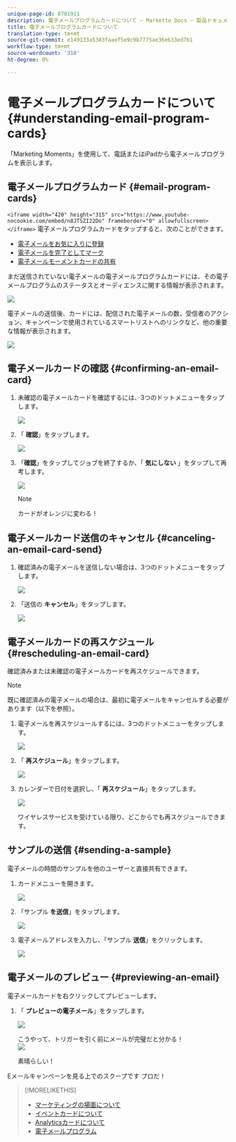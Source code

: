 ```yaml
---
unique-page-id: 8781911
description: 電子メールプログラムカードについて — Marketto Docs — 製品ドキュメント
title: 電子メールプログラムカードについて
translation-type: tm+mt
source-git-commit: e149133a5383faaef5e9c9b7775ae36e633ed7b1
workflow-type: tm+mt
source-wordcount: '318'
ht-degree: 0%

---
```



# 電子メールプログラムカードについて {#understanding-email-program-cards}

「Marketing Moments」を使用して、電話またはiPadから電子メールプログラムを表示します。

## 電子メールプログラムカード {#email-program-cards}

`<iframe width="420" height="315" src="https://www.youtube-nocookie.com/embed/n8JTSZI22Do" frameborder="0" allowfullscreen></iframe>` 電子メールプログラムカードをタップすると、次のことができます。

* [電子メールをお気に入りに登録](../../../../../product-docs/core-marketo-concepts/mobile-apps/marketo-moments/working-with-moments/creating-a-favorite.md)
* [電子メールを完了としてマーク](../../../../../product-docs/core-marketo-concepts/mobile-apps/marketo-moments/working-with-moments/marking-it-done.md)
* [電子メールモーメントカードの共有](../../../../../product-docs/core-marketo-concepts/mobile-apps/marketo-moments/working-with-moments/sharing-a-moment.md)

まだ送信されていない電子メールの電子メールプログラムカードには、その電子メールプログラムのステータスとオーディエンスに関する情報が表示されます。

![](assets/image2015-7-2-9-3a33-3a47.png)

電子メールの送信後、カードには、配信された電子メールの数、受信者のアクション、キャンペーンで使用されているスマートリストへのリンクなど、他の重要な情報が表示されます。

![](assets/image2015-9-25-10-3a5-3a29.png)

## 電子メールカードの確認 {#confirming-an-email-card}

1. 未確認の電子メールカードを確認するには、3つのドットメニューをタップします。

   ![](assets/image2015-7-16-17-3a6-3a16.png)

1. 「 **確認**」をタップします。

   ![](assets/image2015-7-16-17-3a8-3a34.png)

1. 「**確認**」をタップしてジョブを終了するか、「 **気にしない** 」をタップして再考します。

   ![](assets/image2015-7-16-17-3a12-3a18.png)

   >[!NOTE]
   >
   >カードがオレンジに変わる！

## 電子メールカード送信のキャンセル {#canceling-an-email-card-send}

1. 確認済みの電子メールを送信しない場合は、3つのドットメニューをタップします。

   ![](assets/image2015-7-17-9-3a50-3a49.png)

1. 「送信の **キャンセル**」をタップします。

   ![](assets/image2015-7-17-9-3a52-3a54.png)

## 電子メールカードの再スケジュール {#rescheduling-an-email-card}

確認済みまたは未確認の電子メールカードを再スケジュールできます。

>[!NOTE]
>
>既に確認済みの電子メールの場合は、最初に電子メールをキャンセルする必要があります（以下を参照）。

1. 電子メールを再スケジュールするには、3つのドットメニューをタップします。

   ![](assets/image2015-7-17-9-3a58-3a44.png)

1. 「 **再スケジュール**」をタップします。

   ![](assets/image2015-7-17-10-3a0-3a32.png)

1. カレンダーで日付を選択し、「 **再スケジュール**」をタップします。

   ![](assets/image2015-7-17-10-3a5-3a55.png)

   ワイヤレスサービスを受けている限り、どこからでも再スケジュールできます。

## サンプルの送信 {#sending-a-sample}

電子メールの時間のサンプルを他のユーザーと直接共有できます。

1. カードメニューを開きます。

   ![](assets/image2015-7-14-16-3a44-3a7.png)

1. 「サンプル **を送信**」をタップします。

   ![](assets/image2015-7-14-16-3a40-3a54.png)

1. 電子メールアドレスを入力し、「サンプル **送信**」をクリックします。

   ![](assets/image2015-7-14-17-3a2-3a32.png)

## 電子メールのプレビュー {#previewing-an-email}

電子メールカードを右クリックしてプレビューします。

1. 「 **プレビューの電子メール**」をタップします。

   ![](assets/image2015-7-14-16-3a42-3a21.png)

   こうやって、トリガーを引く前にメールが完璧だと分かる！\
   ![](assets/image2015-6-30-11-3a15-3a22.png)

   素晴らしい！

Eメールキャンペーンを見る上でのスクープです プロだ！

>[!MORELIKETHIS]
>
>* [マーケティングの場面について](understanding-marketo-moments.md)
>* [イベントカードについて](understanding-event-cards.md)
>* [Analyticsカードについて](understanding-analytics-cards.md)
>* [電子メールプログラム](http://docs.marketo.com/display/docs/email+programs)

>



